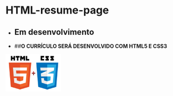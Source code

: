 # HTML-resume-page
- ## Em desenvolvimento
- ##**O CURRÍCULO SERÁ DESENVOLVIDO COM HTML5 E CSS3**
<img src="https://github.com/Pauloh8190sousa/HTML-resume-page/blob/main/src/html5_css3.png" width="150" height="100"/>
